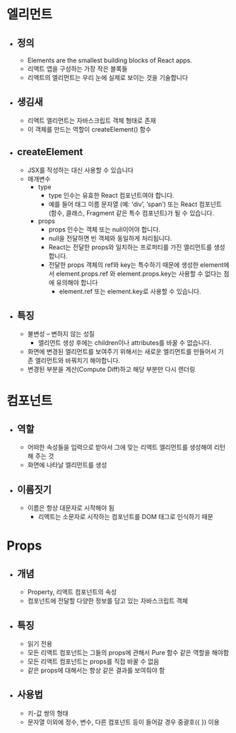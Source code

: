 # 엘리먼트

- ## 정의
    - Elements are the smallest building blocks of React apps.
    - 리액트 앱을 구성하는 가장 작은 블록들
    - 리액트의 엘리먼트는 우리 눈에 실제로 보이는 것을 기술합니다

- ## 생김새
    - 리액트 엘리먼트는 자바스크립트 객체 형태로 존재
    - 이 객체를 만드는 역할이 createElement() 함수

- ## createElement
    - JSX를 작성하는 대신 사용할 수 있습니다
    - 매개변수
        - type
            - type 인수는 유효한 React 컴포넌트여야 합니다. 
            - 예를 들어 태그 이름 문자열 (예: ‘div’, ‘span’) 또는 React 컴포넌트(함수, 클래스, Fragment 같은 특수 컴포넌트)가 될 수 있습니다.
        - props
            - props 인수는 객체 또는 null이어야 합니다. 
            - null을 전달하면 빈 객체와 동일하게 처리됩니다.
            - React는 전달한 props와 일치하는 프로퍼티를 가진 엘리먼트를 생성합니다.
            - 전달한 props 객체의 ref와 key는 특수하기 때문에 생성한 element에서 element.props.ref 와 element.props.key는 사용할 수 없다는 점에 유의해야 합니다
                - element.ref 또는 element.key로 사용할 수 있습니다.

- ## 특징
    - 불변성 – 변하지 않는 성질
        - 엘리먼트 생성 후에는 children이나 attributes를 바꿀 수 없습니다.
    - 화면에 변경된 엘리먼트를 보여주기 위해서는 새로운 엘리먼트를 만들어서 기존 엘리먼트와 바꿔치기 해야합니다.
    - 변경된 부분을 계산(Compute Diff)하고 해당 부분만 다시 렌더링

# 컴포넌트

- ## 역할
    - 어떠한 속성들을 입력으로 받아서 그에 맞는 리액트 엘리먼트를 생성해여 리턴해 주는 것
    - 화면에 나타날 엘리먼트를 생성

- ## 이름짓기
    - 이름은 항상 대문자로 시작해야 됨
        - 리액트는 소문자로 시작하는 컴포넌트를 DOM 태그로 인식하기 때문

# Props

- ## 개념
    - Property, 리액트 컴포넌트의 속성
    - 컴포넌트에 전달할 다양한 정보를 담고 있는 자바스크립트 객체

- ## 특징
    - 읽기 전용
    - 모든 리액트 컴포넌트는 그들의 props에 관해서 Pure 함수 같은 역할을 해야함
    - 모든 리액트 컴포넌트는 props를 직접 바꿀 수 없음
    - 같은 props에 대해서는 항상 같은 결과를 보여줘야 함

- ## 사용법
    - 키-값 쌍의 형태
    - 문자열 이외에 정수, 변수, 다른 컴포넌트 등이 들어갈 경우 중괄호({ }) 이용